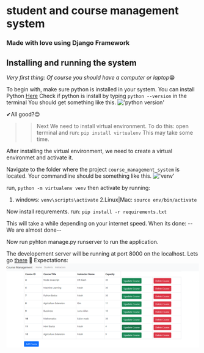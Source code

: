 # student and course management system
### Made with love using Django Framework

## Installing and running the system
*Very first thing: Of course you should have a computer or laptop*😁

To begin with, make sure python is installed in your system.
You can install  Python [Here]("https://www.python.org/downloads/")
Check if python is install by typing `python --version` in the terminal
You should get something like this.
!['python version']("https://github.com/sasankn7/smanagement/blob/main/static/images/python.png")

✔All good?😊
>>Next
We need to install virtual environment.
To do this:
open terminal and run: `pip install virtualenv`
This may take some time.

After installing the virtual environment, we need to create a virtual environmet and activate it.

Navigate to the folder where the project `course_management_system` is located.
Your commandline should be something like this.
!['venv']("https://github.com/sasankn7/smanagement/blob/main/static/images/venv.png")

run, `python -m virtualenv venv`
then activate by running:
1. windows: `venv\scripts\activate`
2.Linux|Mac: `source env/bin/activate`

Now install requrements.
run: `pip install -r requirements.txt`

This will take a while depending on your internet speed.
When its done:
    --We are almost done--

Now run pyhton manage.py runserver to run the application.

The developement server will be running at port 8000 on the localhost.
Lets go [there]("http://127.0.0.1:8000/") 🛫
Expectations:
!['home'](/static/images/home.png)